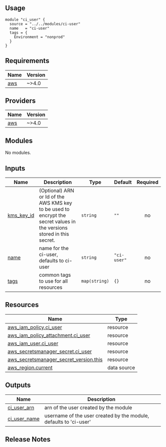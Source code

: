 <!-- BEGIN_TF_DOCS -->


## Usage
```hcl
module "ci_user" {
  source = "../../modules/ci-user"
  name   = "ci-user"
  tags = {
    Environment = "nonprod"
  }
}
```

## Requirements

| Name | Version |
|------|---------|
| <a name="requirement_aws"></a> [aws](#requirement\_aws) | ~>4.0 |

## Providers

| Name | Version |
|------|---------|
| <a name="provider_aws"></a> [aws](#provider\_aws) | ~>4.0 |

## Modules

No modules.

## Inputs

| Name | Description | Type | Default | Required |
|------|-------------|------|---------|:--------:|
| <a name="input_kms_key_id"></a> [kms\_key\_id](#input\_kms\_key\_id) | (Optional) ARN or Id of the AWS KMS key to be used to encrypt the secret values in the versions stored in this secret. | `string` | `""` | no |
| <a name="input_name"></a> [name](#input\_name) | name for the ci-user, defaults to ci-user | `string` | `"ci-user"` | no |
| <a name="input_tags"></a> [tags](#input\_tags) | common tags to use for all resources | `map(string)` | `{}` | no |

## Resources

| Name | Type |
|------|------|
| [aws_iam_policy.ci_user](https://registry.terraform.io/providers/hashicorp/aws/latest/docs/resources/iam_policy) | resource |
| [aws_iam_policy_attachment.ci_user](https://registry.terraform.io/providers/hashicorp/aws/latest/docs/resources/iam_policy_attachment) | resource |
| [aws_iam_user.ci_user](https://registry.terraform.io/providers/hashicorp/aws/latest/docs/resources/iam_user) | resource |
| [aws_secretsmanager_secret.ci_user](https://registry.terraform.io/providers/hashicorp/aws/latest/docs/resources/secretsmanager_secret) | resource |
| [aws_secretsmanager_secret_version.this](https://registry.terraform.io/providers/hashicorp/aws/latest/docs/resources/secretsmanager_secret_version) | resource |
| [aws_region.current](https://registry.terraform.io/providers/hashicorp/aws/latest/docs/data-sources/region) | data source |

## Outputs

| Name | Description |
|------|-------------|
| <a name="output_ci_user_arn"></a> [ci\_user\_arn](#output\_ci\_user\_arn) | arn of the user created by the module |
| <a name="output_ci_user_name"></a> [ci\_user\_name](#output\_ci\_user\_name) | username of the user created by the module, defaults to 'ci-user' |

## Release Notes
```hcl

```
<!-- END_TF_DOCS -->